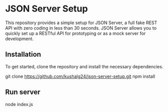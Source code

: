 # JSON Server Setup

This repository provides a simple setup for JSON Server, a full fake REST API with zero coding in less than 30 seconds. JSON Server allows you to quickly set up a RESTful API for prototyping or as a mock server for development.

## Installation

To get started, clone the repository and install the necessary dependencies.

git clone https://github.com/kushalg24/json-server-setup.git
npm install

## Run server

node index.js

